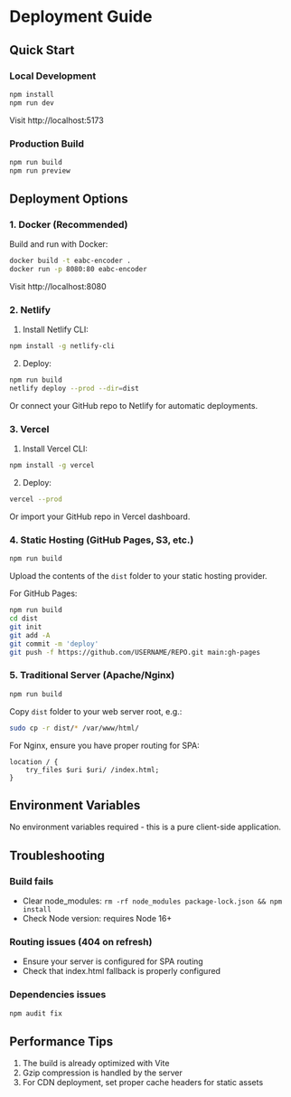 # Deployment Guide

## Quick Start

### Local Development
```bash
npm install
npm run dev
```
Visit http://localhost:5173

### Production Build
```bash
npm run build
npm run preview
```

## Deployment Options

### 1. Docker (Recommended)

Build and run with Docker:
```bash
docker build -t eabc-encoder .
docker run -p 8080:80 eabc-encoder
```

Visit http://localhost:8080

### 2. Netlify

1. Install Netlify CLI:
```bash
npm install -g netlify-cli
```

2. Deploy:
```bash
npm run build
netlify deploy --prod --dir=dist
```

Or connect your GitHub repo to Netlify for automatic deployments.

### 3. Vercel

1. Install Vercel CLI:
```bash
npm install -g vercel
```

2. Deploy:
```bash
vercel --prod
```

Or import your GitHub repo in Vercel dashboard.

### 4. Static Hosting (GitHub Pages, S3, etc.)

```bash
npm run build
```

Upload the contents of the `dist` folder to your static hosting provider.

For GitHub Pages:
```bash
npm run build
cd dist
git init
git add -A
git commit -m 'deploy'
git push -f https://github.com/USERNAME/REPO.git main:gh-pages
```

### 5. Traditional Server (Apache/Nginx)

```bash
npm run build
```

Copy `dist` folder to your web server root, e.g.:
```bash
sudo cp -r dist/* /var/www/html/
```

For Nginx, ensure you have proper routing for SPA:
```nginx
location / {
    try_files $uri $uri/ /index.html;
}
```

## Environment Variables

No environment variables required - this is a pure client-side application.

## Troubleshooting

### Build fails
- Clear node_modules: `rm -rf node_modules package-lock.json && npm install`
- Check Node version: requires Node 16+

### Routing issues (404 on refresh)
- Ensure your server is configured for SPA routing
- Check that index.html fallback is properly configured

### Dependencies issues
```bash
npm audit fix
```

## Performance Tips

1. The build is already optimized with Vite
2. Gzip compression is handled by the server
3. For CDN deployment, set proper cache headers for static assets